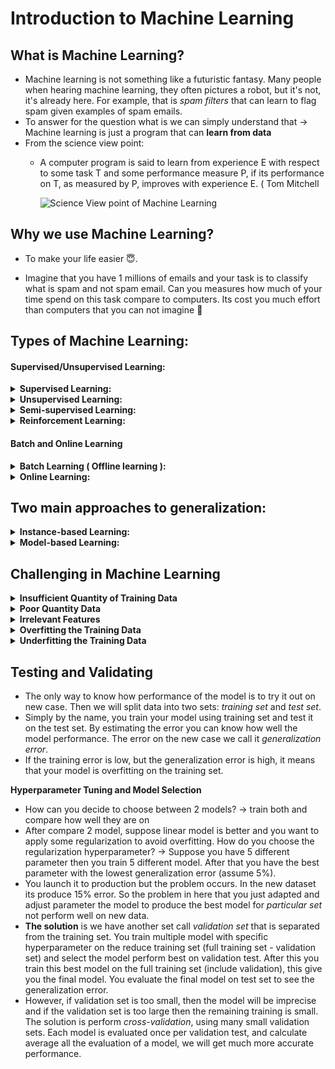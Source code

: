 # Introduction to Machine Learning

## What is Machine Learning?

- Machine learning is not something like a futuristic fantasy. Many people when hearing machine learning, they often pictures a robot, but it's not, it's already here. For example, that is *spam filters* that can learn to flag spam given examples of spam emails.
- To answer for the question what is we can simply understand that → Machine learning is just a program that can **learn from data**
- From the science view point:
  - A computer program is said to learn from experience E with respect to some task T and some performance measure P, if its performance on T, as measured by P, improves with experience E. ( Tom Mitchell

    ![Science View point of Machine Learning](Image/Science_view.png)

## Why we use Machine Learning?

- To make your life easier 😇. 

- Imagine that you have 1 millions of emails and your task is to classify what is spam and not spam email. Can you measures how much of your time spend on this task compare to computers. Its cost you much effort than computers that you can not imagine 🙂

## Types of Machine Learning:

#### Supervised/Unsupervised Learning:
<details>
    <summary> <b> Supervised Learning: </b> </summary>

- The training data you feed to the algorithms that have *labels.* **The computer try to learn with a teacher**
- For example, the spam filters model is trained with many emails along with their *labels* ( spam or not spam ) and after learn from training data, the model can predict new emails that is spam or not.
- Some popular supervised learning algorithm:
    1. Linear Regression
    2. Logistic Regression
    3. K-Nearest Neighbors
    4. Support Vector Machines (SVMs)
    5. Decision Trees and Random Forests
    6. Neural networks

</details>



<details>
    <summary> <b> Unsupervised Learning: </b> </summary>

- As you can guess from the name, that unsupervised learning given the training data is unlabeled. **The computer try to learn without a teacher.**
- For example, you want to detect group of similar visitors ( what group a visitors belong to ). When visitors come to your webpage, the computer will clustering them into several group for demands and use this data to recommends the visitors something that they **might need.**
- There are many application of unsupervised learning such as *visualization algorithms, dimensionality reduction, anomaly detection, association rule learning...* I will go through of this later. You can search key word of these term on the Internet to understand the idea of each.
- Some popular algorithm:
    - Clustering
        - K-Means
        - DBSCAN
        - Hierarchical Cluster Analysis (HCA)
        - Anomaly detection and novelty detection
        - One-class SVM
        - Isolation Forest
    - Visualization and dimensionality reduction
        - Principal Component Analysis (PCA)
        - Kernel PCA
        - Locally-Linear Embedding (LLE)
        - t-distributed Stochastic Neighbor Embedding (t-SNE)
    - Association rule learning
        - Apriori
        - Eclat
</details>

<details>
    <summary> <b> Semi-supervised Learning: </b> </summary>

- This algorithm can deal with *labeled and unlabeled training data.* **The teacher can help a half and the other half you must learn by yourself**
- For example, Google Photos automatically recognize the same person A shows up in the photo 1,5,11. While another person B is shows up in photos 2,5,7. This is unsupervised part. But the algorithm needs you to tell it who these people are so you need to name everyone in the photo ( this is as label data ). And after that you can search the name of person and algorithm will return you photos that this person shows up. This is supervised part.
- Some popular algorithms:
    - Deep belief networks ( DBNs)
    - Restricted Boltzmann machines ( RBMs )
</details>


<details>
    <summary> <b> Reinforcement Learning: </b> </summary>

- *This is a very different beast*
- The learning system (*agent*) observe the environment, select and perform actions, and get *rewards ( or penalties ).* The task is that it must learn by itself what is the best strategy, called *policy* to get the most reward over time.
- For example [DeepMind's AlphaGo](https://www.youtube.com/watch?v=WXuK6gekU1Y)
</details>


#### Batch and Online Learning

<details>
    <summary> <b> Batch Learning ( Offline learning ): </b> </summary>
    
- In this the system can not learn incrementally, it must be trained with all the available data.
- First it will be trained with all available data and then it is deploy into production and runs without learning anymore ( this is call *offline learning* ). When you want the system know about the new data, there is only way that you must trained the system from the beginning with all data include old data and new data. After you have the new model then stop the old system and replace it with the new one.
- This solution is very simple and also works fine, but training again the whole dataset that costs a lot of computing resources.
</details>


<details>
    <summary> <b> Online Learning: </b> </summary>

- For solving the problem from the offline learning we have the new one, *online learning.* In this, you train the system incrementally by feeding it data instances sequentially (individuals or small groups call *mini-batches*). Each step of learning is very fast and cheap, so the system can learn about new data on the fly.
- This is great for adapting to change rapidly or autonomously and also your limited computing resources. For a huge dataset, the algorithms loads part of the data, training in this part and repeat until run all of the dataset.
</details>



## Two main approaches to generalization:

<details>
    <summary> <b> Instance-based Learning: </b> </summary>

- This is simply learn by heart ( the most trivial way 👎 ). The system learns the examples by heart, then generalizes to new cases by comparing them to the learned examples, using *similarity measure*
- For example, the spam filter in this way would cluster all the emails that are identical or very similar to emails that have already been labeled by user. That will count the number of words they have in common and flag as spam if it has many words in common with spam emails
</details>


<details>
    <summary> <b> Model-based Learning: </b> </summary>

- From the assumption about the given data are made explicit in the form of a model. We imagine or generalize from a set of data to build a model from given dataset, then use that model to make predictions. This is called model-based learning
- For example, the data is given and from this we use any tools to plot the graph and recognize that seem to be a trend in the graph. Although the data is *noisy,* it still look like linearly. So you decide to select *linear model* to make a prediction this step is called *model selection*.
</details>

## Challenging in Machine Learning


<details>
<summary> <b> Insufficient Quantity of Training Data </b> </summary>

- For most Machine Learning algorithms that take a lot of data to work properly.
- For example, the children is able to recognize the apple after 4 or 5 images but the system may need a thousands or even millions of images to be able to recognize the apple
</details>


<details>
<summary> <b> Poor Quantity Data </b> </summary>

- If your training data is full of errors, outliers and noise, it will make harder for the system to perform well.
- There is a reason why most data scientist spend most of their time just cleaning up the training data.
</details>



<details>
<summary> <b> Irrelevant Features </b> </summary>

- I think you have been heard about **garbage in, garbage out**. If the training contains too many irrelevant features, the system will be incapable of giving accurate answer.
- We come up with the process, called *feature engineering*, includes:
  - *Feature selection:* selecting the most useful feature to train on among existing features.
  - *Feature extraction:* combining existing features to produce a more useful ones.
</details>



<details>
<summary> <b> Overfitting the Training Data</b> </summary>

- Its means that the model performs well on the training data, but it does bad on the testing set.
</details>



<details>
<summary> <b> Underfitting the Training Data </b> </summary>

- *Underfitting* is the opposite of overfitting. It occurs when your model is too simple to learn the structure of data. Therefore, its prediction are bound to be inaccurate, even on the training set.
</details>



## Testing and Validating
- The only way to know how performance of the model is to try it out on new case. Then we will split data into two sets: *training set* and *test set*.
- Simply by the name, you train your model using training set and test it on the test set. By estimating the error you can know how well the model performance. The error on the new case we call it *generalization error*.
- If the training error is low, but the generalization error is high, it means that your model is overfitting on the training set.

<b> Hyperparameter Tuning and Model Selection </b>
- How can you decide to choose between 2 models? -> train both and compare how well they are on
- After compare 2 model, suppose linear model is better and you want to apply some regularization to avoid overfitting. How do you choose the regularization hyperparameter? -> Suppose you have 5 different parameter then you train 5 different model. After that you have the best parameter with the lowest generalization error (assume 5%).
- You launch it to production but the problem occurs. In the new dataset its produce 15% error. So the problem in here that you just adapted and adjust parameter the model to produce the best model for *particular set* not perform well on new data.
- **The solution** is we have another set call *validation set* that is separated from the training set. You train multiple model with specific hyperparameter on the reduce training set (full training set - validation set) and select the model perform best on validation test. After this you train this best model on the full training set (include validation), this give you the final model. You evaluate the final model on test set to see the generalization error.
- However, if validation set is too small, then the model will be imprecise and if the validation set is too large then the remaining training is small. The solution is perform *cross-validation*, using many small validation sets. Each model is evaluated once per validation test, and calculate average all the evaluation of a model, we will get much more accurate performance.

